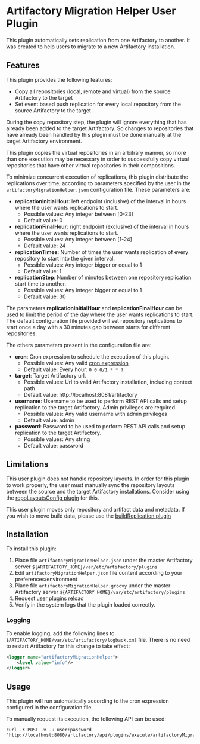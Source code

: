 # Artifactory Migration Helper User Plugin

This plugin automatically sets replication from one Artifactory to another. It was created to help users to migrate to a new Artifactory installation.

## Features

This plugin provides the following features:

- Copy all repositories (local, remote and virtual) from the source Artifactory to the target
- Set event based push replication for every local repository from the source Artifactory to the target

During the copy repository step, the plugin will ignore everything that has already been added to the target Artifactory. So changes to repositories that have already been handled by this plugin must be done manually at the target Artifactory environment.

This plugin copies the virtual repositories in an arbitrary manner, so more than one execution may be necessary in order to successfully copy virtual repositories that have other virtual repositories in their compositions.

To minimize concurrent execution of replications, this plugin distribute the replications over time, according to parameters specified by the user in the `artifactoryMigrationHelper.json` configuration file. These parameters are:

- **replicationInitialHour**: left endpoint (inclusive) of the interval in hours where the user wants replications to start.
    - Possible values: Any integer between [0-23]
    - Default value: 0
- **replicationFinalHour**: right endpoint (exclusive) of the interval in hours where the user wants replications to start.
    - Possible values: Any integer between [1-24]
    - Default value: 24
- **replicationTimes**: Number of times the user wants replication of every repository to start into the given interval.
    - Possible values: Any integer bigger or equal to 1
    - Default value: 1
- **replicationStep**: Number of minutes between one repository replication start time to another.
    - Possible values: Any integer bigger or equal to 1
    - Default value: 30

The parameters **replicationInitialHour** and **replicationFinalHour** can be used to limit the period of the day where the user wants replications to start. The default configuration file provided will set repository replications to start once a day with a 30 minutes gap between starts for different repositories.

The others parameters present in the configuration file are:

- **cron**: Cron expression to schedule the execution of this plugin.
    - Possible values: Any valid [cron expression](http://www.quartz-scheduler.org/documentation/quartz-1.x/tutorials/crontrigger)
    - Default value: Every hour: `0 0 0/1 * * ?`
- **target**: Target Artifactory url.
    - Possible values: Url to valid Artifactory installation, including context path
    - Default value: http://localhost:8081/artifactory
- **username**: Username to be used to perform REST API calls and setup replication to the target Artifactory. Admin privileges are required.
    - Possible values: Any valid username with admin privileges
    - Default value: admin
- **password**: Password to be used to perform REST API calls and setup replication to the target Artifactory.
    - Possible values: Any string
    - Default value: password

## Limitations

This user plugin does not handle repository layouts. In order for this plugin to work properly, the user must manually sync the repository layouts between the source and the target Artifactory installations.  Consider using the [repoLayoutsConfig plugin](http://www.github.com/jfrogdev/artifactory-user-plugins/tree/master/config/repoLayoutsConfig) for this.

This user plugin moves only repository and artifact data and metadata. If you wish to move build data, please use the [buildReplication plugin](http://www.github.com/jfrogdev/artifactory-user-plugins/tree/master/build/buildReplication)

## Installation

To install this plugin:

1. Place file `artifactoryMigrationHelper.json` under the master Artifactory server `${ARTIFACTORY_HOME}/var/etc/artifactory/plugins`
2. Edit `artifactoryMigrationHelper.json` file content according to your preferences/environment
3. Place file `artifactoryMigrationHelper.groovy` under the master Artifactory server `${ARTIFACTORY_HOME}/var/etc/artifactory/plugins`
4. Request [user plugins reload](https://www.jfrog.com/confluence/display/RTF/Artifactory+REST+API#ArtifactoryRESTAPI-ReloadPlugins)
2. Verify in the system logs that the plugin loaded correctly.

### Logging

To enable logging, add the following lines to `$ARTIFACTORY_HOME/var/etc/artifactory/logback.xml` file. There is no need to restart Artifactory for this change to take effect:

```xml
<logger name="artifactoryMigrationHelper">
    <level value="info"/>
</logger>
```

## Usage

This plugin will run automatically according to the cron expression configured in the configuration file.

To manually request its execution, the following API can be used:

```
curl -X POST -v -u user:password "http://localhost:8080/artifactory/api/plugins/execute/artifactoryMigrationSetup"`
```
